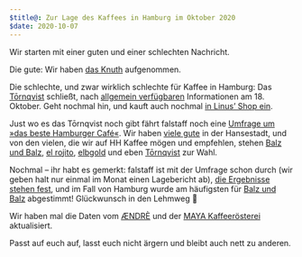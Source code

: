 ```yaml
---
$title@: Zur Lage des Kaffees in Hamburg im Oktober 2020
$date: 2020-10-07
---
```


Wir starten mit einer guten und einer schlechten Nachricht.

Die gute: Wir haben [das Knuth]([url('/content/cafes/knuth.md')]) aufgenommen.

Die schlechte, und zwar wirklich schlechte für Kaffee in Hamburg: Das [Tōrnqvist]([url('/content/cafes/tornqvist.md')]) schließt, nach [allgemein verfügbaren](https://www.mopo.de/hamburg/nach-angekuendigter-schliessung-grosser-andrang-bei-hamburger-szene-caf%C3%A9-37334712) Informationen am 18. Oktober. Geht nochmal hin, und kauft auch nochmal [in Linus’ Shop ein](https://shop.tornqvistcoffee.com/).

Just wo es das Tōrnqvist noch gibt fährt falstaff noch eine [Umfrage um »das beste Hamburger Café«](https://www.falstaff.de/nd/voting-die-beliebtesten-kaffeebars-und-roestereien-1/). Wir haben [viele gute]([url('/content/pages/cafes.md')]) in der Hansestadt, und von den vielen, die wir auf HH Kaffee mögen und empfehlen, stehen [Balz und Balz]([url('/content/cafes/balz-und-balz.md')]), [el rojito]([url('/content/cafes/el-rojito.md')]), [elbgold]([url('/content/cafes/elbgold.md')]) und eben [Tōrnqvist]([url('/content/cafes/tornqvist.md')]) zur Wahl.

Nochmal – ihr habt es gemerkt: falstaff ist mit der Umfrage schon durch (wir geben halt nur einmal im Monat einen Lagebericht ab), [die Ergebnisse stehen fest](https://www.falstaff.de/nd/die-beliebtesten-kaffeebars-und-roestereien-deutschlands-2020/), und im Fall von Hamburg wurde am häufigsten für [Balz und Balz]([url('/content/cafes/balz-und-balz.md')]) abgestimmt! Glückwunsch in den Lehmweg 🙏

Wir haben mal die Daten vom [ÆNDRÈ]([url('/content/cafes/aendre.md')]) und der [MAYA Kaffee&shy;rösterei]([url('/content/cafes/maya-kaffeeroesterei.md')]) aktualisiert.

Passt auf euch auf, lasst euch nicht ärgern und bleibt auch nett zu anderen.